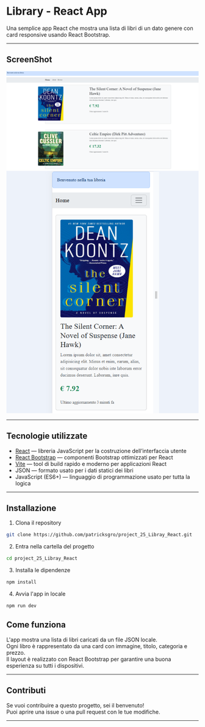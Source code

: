 # Library - React App

Una semplice app React che mostra una lista di libri di un dato genere con card responsive usando React Bootstrap.

---

## ScreenShot

![Screenshot homepage](public/Screenshot_Anteprima_sito_web.png)
![Screenshot homepage](public/Screenshot_Anteprima_Responsive.png)

---

## Tecnologie utilizzate

- [React](https://reactjs.org/) — libreria JavaScript per la costruzione dell’interfaccia utente
- [React Bootstrap](https://react-bootstrap.github.io/) — componenti Bootstrap ottimizzati per React
- [Vite](https://vitejs.dev/) — tool di build rapido e moderno per applicazioni React
- JSON — formato usato per i dati statici dei libri
- JavaScript (ES6+) — linguaggio di programmazione usato per tutta la logica

---

## Installazione

1. Clona il repository

```bash
git clone https://github.com/patricksgro/project_25_Libray_React.git

```

2. Entra nella cartella del progetto

```bash
cd project_25_Libray_React

```

3. Installa le dipendenze

```bash
npm install

```

4. Avvia l'app in locale

```bash
npm run dev
```

## Come funziona

L'app mostra una lista di libri caricati da un file JSON locale.  
Ogni libro è rappresentato da una card con immagine, titolo, categoria e prezzo.  
Il layout è realizzato con React Bootstrap per garantire una buona esperienza su tutti i dispositivi.

---

## Contributi

Se vuoi contribuire a questo progetto, sei il benvenuto!  
Puoi aprire una issue o una pull request con le tue modifiche.

---
